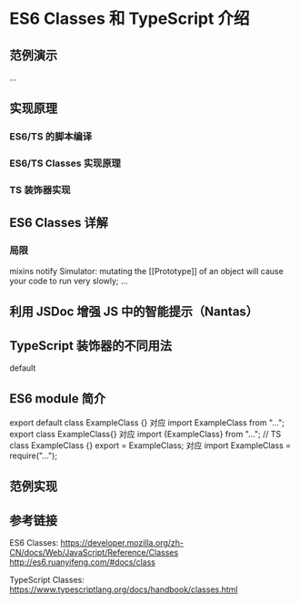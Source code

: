 # ES6 Classes 和 TypeScript 介绍

## 范例演示

...

## 实现原理

### ES6/TS 的脚本编译
### ES6/TS Classes 实现原理
### TS 装饰器实现

## ES6 Classes 详解

### 局限

mixins
notify
Simulator: mutating the [[Prototype]] of an object will cause your code to run very slowly; ...

## 利用 JSDoc 增强 JS 中的智能提示（Nantas）

## TypeScript 装饰器的不同用法

default

## ES6 module 简介

export default class ExampleClass {} 对应 import ExampleClass from "...";
export class ExampleClass{} 对应 import {ExampleClass} from "...";
// TS
class ExampleClass {}
export = ExampleClass; 对应 import ExampleClass = require("...");

## 范例实现

## 参考链接

ES6 Classes:
https://developer.mozilla.org/zh-CN/docs/Web/JavaScript/Reference/Classes
http://es6.ruanyifeng.com/#docs/class

TypeScript Classes:
https://www.typescriptlang.org/docs/handbook/classes.html
